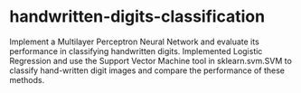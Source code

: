 # handwritten-digits-classification

Implement a Multilayer Perceptron Neural Network and evaluate its performance in classifying handwritten digits. 
Implemented Logistic Regression and use the Support Vector Machine tool in sklearn.svm.SVM to classify hand-written digit images and compare the performance of these methods.
